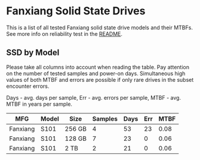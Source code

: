 Fanxiang Solid State Drives
===========================

This is a list of all tested Fanxiang solid state drive models and their MTBFs. See
more info on reliability test in the [README](https://github.com/linuxhw/SMART).

SSD by Model
------------

Please take all columns into account when reading the table. Pay attention on the
number of tested samples and power-on days. Simultaneous high values of both MTBF
and errors are possible if only rare drives in the subset encounter errors.

Days - avg. days per sample,
Err  - avg. errors per sample,
MTBF - avg. MTBF in years per sample.

| MFG       | Model              | Size   | Samples | Days  | Err   | MTBF |
|-----------|--------------------|--------|---------|-------|-------|------|
| Fanxiang  | S101               | 256 GB | 4       | 53    | 23    | 0.08   |
| Fanxiang  | S101               | 128 GB | 7       | 23    | 0     | 0.06   |
| Fanxiang  | S101               | 2 TB   | 2       | 21    | 0     | 0.06   |
